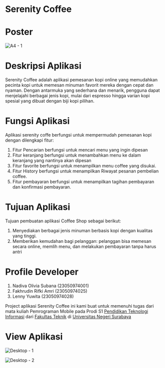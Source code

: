 # Serenity Coffee

# Poster

![A4 - 1](https://github.com/user-attachments/assets/efe6fb74-00e3-4113-ba77-6d372291fb74)

# Deskripsi Aplikasi
Serenity Coffee adalah aplikasi pemesanan kopi online yang memudahkan pecinta 
kopi untuk memesan minuman favorit mereka dengan cepat dan nyaman. Dengan 
antarmuka yang sederhana dan menarik, pengguna dapat menjelajahi berbagai jenis 
kopi, mulai dari espresso hingga varian kopi spesial yang dibuat dengan biji kopi 
pilihan.

# Fungsi Aplikasi
Aplikasi serenity coffe berfungsi untuk mempermudah pemesanan kopi dengan dilengkapi fitur:
1.	Fitur Pencarian berfungsi untuk mencari menu yang ingin dipesan
2.	Fitur keranjang berfungsi untuk menambahkan menu ke dalam keranjang yang nantinya akan dipesan
3.	Fitur favorite berfungsi untuk menampilkan menu coffee yang disukai.
4.	Fitur History berfungsi untuk menampilkan Riwayat pesanan pembelian coffee. 
5.	Fitur pembayaran berfungsi untuk menampilkan tagihan pembayaran dan konfirmasi pembayaran.

# Tujuan Aplikasi
Tujuan pembuatan aplikasi Coffee Shop sebagai berikut: 
1.	Menyediakan berbagai jenis minuman  berbasis kopi dengan kualitas yang tinggi.  
2.	Memberikan kemudahan bagi pelanggan: pelanggan bisa memesan secara online, memlih menu, dan melakukan pembayaran tanpa harus antri

# Profile Developer

1. Nadiva Olivia Subana (23050974001)
2. Fakhrudin Rifki Amri (23050974025)
3. Lenny Yuwita         (23050974028)

Project aplikasi Serenity Coffee ini kami buat untuk memenuhi tugas dari mata kuliah Pemrograman Mobile pada Prodi S1 [Pendidikan Teknologi Informasi](https://pendidikan-ti.ft.unesa.ac.id/) dari [Fakultas Teknik](https://ft.unesa.ac.id/) di [Universitas Negeri Surabaya](https://unesa.ac.id/)

# View Aplikasi
![Desktop - 1](https://github.com/user-attachments/assets/b188ad78-9e77-4131-8c4c-dab16b76e5d8)

![Desktop - 2](https://github.com/user-attachments/assets/2bb86282-d2f6-4771-a0b8-132bd9028fac)








